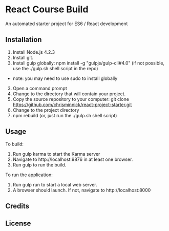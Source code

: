 # React Course Build

An automated starter project for ES6 / React development

## Installation

1. Install Node.js 4.2.3
2. Install git.
3. Install gulp globally: npm install -g "gulpjs/gulp-cli#4.0" (if not possible, use the ./gulp.sh shell script in the repo)
  * note: you may need to use sudo to install globally
3. Open a command prompt
4. Change to the directory that will contain your project. 
5. Copy the source repository to your computer: git clone https://github.com/chrisminnick/react-project-starter.git
6. Change to the project directory
7. npm rebuild (or, just run the ./gulp.sh shell script)


## Usage
To build:

1. Run gulp karma to start the Karma server
2. Navigate to http://localhost:9876 in at least one browser.
3. Run gulp to run the build.

To run the application:

1. Run gulp run to start a local web server.
2. A browser should launch. If not, navigate to http://localhost:8000

## Credits

## License
